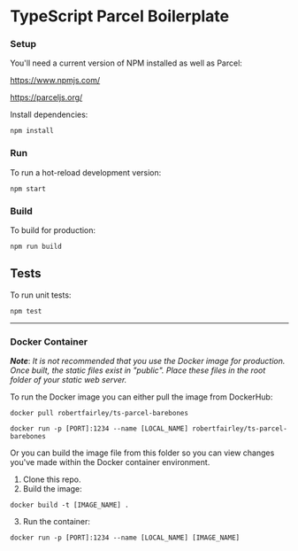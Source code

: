 # TypeScript Parcel Boilerplate

### Setup

You'll need a current version of NPM installed as well as Parcel:

https://www.npmjs.com/

https://parceljs.org/

Install dependencies:

```shell
npm install
```

### Run

To run a hot-reload development version:

```shell
npm start
```

### Build

To build for production:

```shell
npm run build
```

## Tests

To run unit tests:

```shell
npm test
```

---

### Docker Container

***Note***: *It is not recommended that you use the Docker image for production. Once built, the static files exist in "public". Place these files in the root folder of your static web server.*

To run the Docker image you can either pull the image from DockerHub:
```shell
docker pull robertfairley/ts-parcel-barebones

docker run -p [PORT]:1234 --name [LOCAL_NAME] robertfairley/ts-parcel-barebones
```

Or you can build the image file from this folder so you can view changes you've made within the Docker container environment.

1. Clone this repo.
2. Build the image:
```shell
docker build -t [IMAGE_NAME] .
```
3. Run the container:
```shell
docker run -p [PORT]:1234 --name [LOCAL_NAME] [IMAGE_NAME]
```
